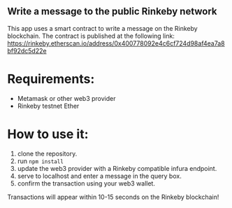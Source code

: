 ## Write a message to the public Rinkeby network
This app uses a smart contract to write a message on the Rinkeby blockchain. The contract is published at the following link: https://rinkeby.etherscan.io/address/0x400778092e4c6cf724d98af4ea7a8bf92dc5d22e

# Requirements:
* Metamask or other web3 provider
* Rinkeby testnet Ether

# How to use it:
1. clone the repository.
2. run `npm install`
3. update the web3 provider with a Rinkeby compatible infura endpoint.
4. serve to localhost and enter a message in the query box.
5. confirm the transaction using your web3 wallet.

Transactions will appear within 10-15 seconds on the Rinkeby blockchain!
